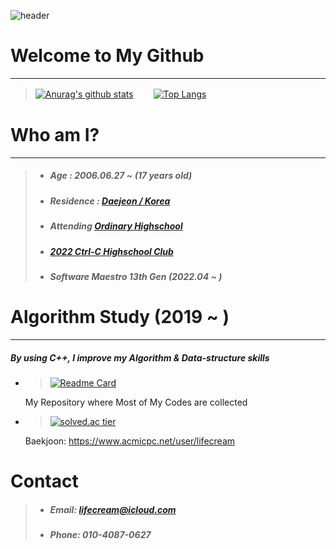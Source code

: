 ![header](https://capsule-render.vercel.app/api?type=Waving&color=a1d9ff&text=%20Welcome!&desc=Lifecream's%20Github%20Profile&fontColor=ffffff&height=250&fontSize=100&fontAlignY=40&descAlignY=58&descAlign=63&animation=fadeIn)


# Welcome to My Github
-----
> [![Anurag's github stats](https://github-readme-stats.vercel.app/api?username=Lifecream&show_icons=true&theme={theme})](https://github.com/Lifecream/github-readme-stats) 　　[![Top Langs](https://github-readme-stats.vercel.app/api/top-langs/?username=Lifecream)](https://github.com/Lifecream/github-readme-stats)


# Who am I?
-----
> - ##### Age : 2006.06.27 ~ (17 years old)
> - ##### Residence : [Daejeon / Korea](https://www.google.com/maps/place/%EB%8C%80%EC%A0%84%EA%B4%91%EC%97%AD%EC%8B%9C)
> - ##### Attending [Ordinary Highschool](https://www.google.com/maps/place/%EB%8C%80%EC%A0%84%EB%8F%84%EC%95%88%EA%B3%A0%EB%93%B1%ED%95%99%EA%B5%90)
> - ##### [2022 Ctrl-C Highschool Club](https://github.com/Lifecream/2022-Ctrl-C-Activities) 
> - ##### Software Maestro 13th Gen (2022.04 ~ )


# Algorithm Study (2019 ~ )
-----
##### By using C++, I improve my Algorithm & Data-structure skills  
 - >[![Readme Card](https://github-readme-stats.vercel.app/api/pin/?username=Lifecream&repo=C-Cpp-Algorithm)](https://github.com/Lifecream/C-Cpp-Algorithm)
    
    My Repository where Most of My Codes are collected 


- >[![solved.ac tier](http://mazassumnida.wtf/api/v2/generate_badge?boj=lifecream)](https://solved.ac/lifecream)
    
    Baekjoon: <https://www.acmicpc.net/user/lifecream>

# Contact
> - ##### Email: lifecream@icloud.com
> - ##### Phone: 010-4087-0627

